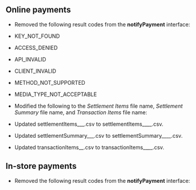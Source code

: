 Online payments
---------------

*   Removed the following result codes from the **notifyPayment** interface:

*   KEY\_NOT\_FOUND
*   ACCESS\_DENIED
*   API\_INVALID
*   CLIENT\_INVALID
*   METHOD\_NOT\_SUPPORTED
*   MEDIA\_TYPE\_NOT\_ACCEPTABLE  
    

*   Modified the following to the _Settlement Items_ file name, _Settlement Summary_ file name, and _Transaction Items_ file name:

*   Updated settlementItems\_<settlementCurrency>\_<settlementBatchId>\_<seq>.csv to settlementItems\_<pspName>\_<settlementCurrency>\_<settlementBatchId>\_<seq>.csv.
*   Updated settlementSummary\_<settlementCurrency>\_<settlementBatchId>\_<seq>.csv to settlementSummary\_<pspName>\_<settlementCurrency>\_<settlementBatchId>\_<seq>.csv.
*   Updated transactionItems\_<transactionCurrency>\_<seq>.csv to transactionItems\_<pspName>\_<transactionCurrency>\_<transactionDate>\_<seq>.csv.

In-store payments
-----------------

*   Removed the following result codes from the **notifyPayment** interface: